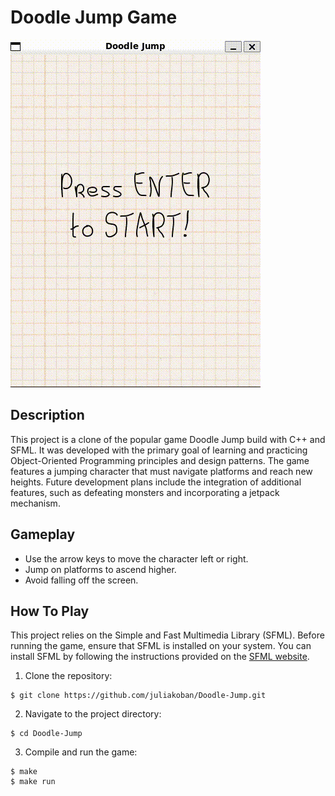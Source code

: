# Doodle Jump Game 

![Doodle Jump](assets/gif/doodle.gif)

## Description 
This project is a clone of the popular game Doodle Jump build with C++ and SFML. It was developed with the primary goal of learning and practicing Object-Oriented Programming principles and design patterns. The game features a jumping character that must navigate platforms and reach new heights. Future development plans include the integration of additional features, such as defeating monsters and incorporating a jetpack mechanism.

## Gameplay 
- Use the arrow keys to move the character left or right.
- Jump on platforms to ascend higher.
- Avoid falling off the screen.

## How To Play 
This project relies on the Simple and Fast Multimedia Library (SFML). Before running the game, ensure that SFML is installed on your system. You can install SFML by following the instructions provided on the [SFML website](https://www.sfml-dev.org/download.php).
1. Clone the repository:
```
$ git clone https://github.com/juliakoban/Doodle-Jump.git
```
2. Navigate to the project directory:
```
$ cd Doodle-Jump
```
3. Compile and run the game:
```
$ make
$ make run
```
